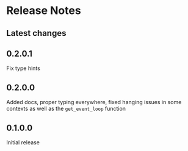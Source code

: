 # Release Notes

## Latest changes

## 0.2.0.1

Fix type hints

## 0.2.0.0

Added docs, proper typing everywhere, fixed hanging issues in some contexts as well as the `get_event_loop` function

## 0.1.0.0

Initial release
